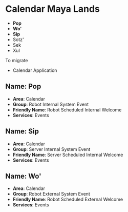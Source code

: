 # Calendar Maya Lands


- __Pop__
- __Wo'__
- __Sip__
- Sotz'
- Sek
- Xul

To migrate

- Calendar Application

## Name: Pop

- __Area__: Calendar
- __Group__: Robot Internal System Event
- __Friendly Name__: Robot Scheduled Internal Welcome
- __Services__: Events

## Name: Sip

- __Area__: Calendar
- __Group__: Server Internal System Event
- __Friendly Name__: Server Scheduled Internal Welcome
- __Services__: Events

## Name: Wo'

- __Area__: Calendar
- __Group__: Robot External System Event
- __Friendly Name__: Robot Scheduled External Welcome
- __Services__: Events

